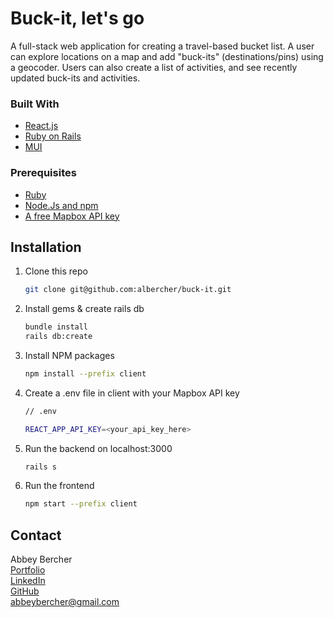 # Buck-it, let's go

A full-stack web application for creating a travel-based bucket list. A user can explore locations on a map and add "buck-its" (destinations/pins) using a geocoder. Users can also create a list of activities, and see recently updated buck-its and activities.

### Built With

* [React.js](https://reactjs.org/)
* [Ruby on Rails](https://rubyonrails.org/)
* [MUI](MUI.com)

### Prerequisites

* [Ruby](https://www.ruby-lang.org/en/documentation/installation/)
* [Node.Js and npm](https://docs.npmjs.com/downloading-and-installing-node-js-and-npm)
* [A free Mapbox API key](https://www.mapbox.com/)

## Installation

1. Clone this repo
   ```sh
   git clone git@github.com:albercher/buck-it.git
   ```
2. Install gems & create rails db
   ```sh
   bundle install
   rails db:create
   ```
3. Install NPM packages
   ```sh
   npm install --prefix client
   ```
4. Create a .env file in client with your Mapbox API key
   ```sh
   // .env

   REACT_APP_API_KEY=<your_api_key_here>
   ```
5. Run the backend on localhost:3000
   ```sh
   rails s
   ```
6. Run the frontend
   ```sh
   npm start --prefix client
   ```

## Contact

Abbey Bercher\
[Portfolio](https://abbeybercher.com/)\
[LinkedIn](https://www.linkedin.com/in/abbeybercher/)\
[GitHub](https://github.com/albercher)\
abbeybercher@gmail.com

